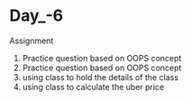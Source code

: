 # Day_-6
Assignment

  1) Practice question based on OOPS concept
  2) Practice question based on OOPS concept
  3) using class to hold the details of the class
  4) using class to calculate the uber price
